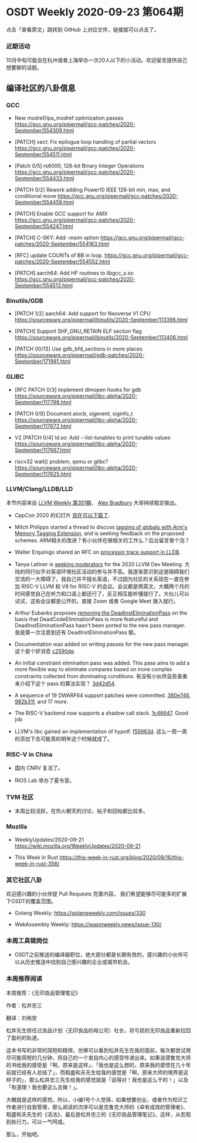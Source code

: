# OSDT Weekly 2020-09-23 第064期

点击「查看原文」跳转到 GitHub 上对应文件，链接就可以点击了。

### 近期活动

10月中旬可能会在杭州或者上海举办一次20人以下的小活动。欢迎留言提供自己想要聊的话题。

## 编译社区的八卦信息

### GCC

- New modref/ipa_modref optimization passes
  https://gcc.gnu.org/pipermail/gcc-patches/2020-September/554309.html

- [PATCH] vect: Fix epilogue loop handling of partial vectors
  https://gcc.gnu.org/pipermail/gcc-patches/2020-September/554511.html

- [Patch 0/5] rs6000, 128-bit Binary Integer Operations
  https://gcc.gnu.org/pipermail/gcc-patches/2020-September/554433.html

- [PATCH 0/2] Rework adding Power10 IEEE 128-bit min, max, and conditional move
  https://gcc.gnu.org/pipermail/gcc-patches/2020-September/554459.html

- [PATCH] Enable GCC support for AMX
  https://gcc.gnu.org/pipermail/gcc-patches/2020-September/554247.html

- [PATCH] C-SKY: Add -msim option
  https://gcc.gnu.org/pipermail/gcc-patches/2020-September/554163.html

- [RFC] update COUNTs of BB in loop.
  https://gcc.gnu.org/pipermail/gcc-patches/2020-September/554552.html

- [PATCH] aarch64: Add HF routines to libgcc_s.so
  https://gcc.gnu.org/pipermail/gcc-patches/2020-September/554513.html

### Binutils/GDB

- [PATCH 1/2] aarch64: Add support for Neoverse V1 CPU
  https://sourceware.org/pipermail/binutils/2020-September/113398.html

- [PATCH] Support SHF_GNU_RETAIN ELF section flag
  https://sourceware.org/pipermail/binutils/2020-September/113406.html

- [PATCH 00/13] Use gdb_bfd_sections in more places
  https://sourceware.org/pipermail/gdb-patches/2020-September/171981.html

### GLIBC

- [RFC PATCH 0/3] implement dlmopen hooks for gdb
  https://sourceware.org/pipermail/libc-alpha/2020-September/117798.html

- [PATCH 0/9] Document aiocb, sigevent, siginfo_t
  https://sourceware.org/pipermail/libc-alpha/2020-September/117672.html

- V2 [PATCH 0/4] ld.so: Add --list-tunables to print tunable values
  https://sourceware.org/pipermail/libc-alpha/2020-September/117667.html

- riscv32 wait() problem, qemu or glibc?
  https://sourceware.org/pipermail/libc-alpha/2020-September/117625.html

### LLVM/Clang/LLDB/LLD

本节内容来自 [LLVM Weekly 第351期](http://llvmweekly.org/issue/351)，
[Alex Bradbury](https://www.linkedin.com/in/alex-bradbury/) 大哥持续稳定输出。

* CppCon 2020 的幻灯片 [现在可以下载了](https://github.com/CppCon/CppCon2020).

* Mitch Philipps started a thread to discuss [tagging of globals with Arm's Memory Tagging Extension](http://lists.llvm.org/pipermail/llvm-dev/2020-September/145173.html), and is seeking feedback on the proposed schemes.
  ARM相关的改进？有小伙伴在做相关的工作么？后台留言冒个泡？

* Walter Erquinigo shared an RFC on [processor trace support in LLDB](http://lists.llvm.org/pipermail/lldb-dev/2020-September/016437.html).

* Tanya Lattner is [seeking moderators](http://lists.llvm.org/pipermail/llvm-dev/2020-September/145205.html) for the 2020 LLVM Dev Meeting.
  大陆的同行似乎对英语环境社区活动的参与并不高。我逐渐意识到这是阻碍我们交流的一大障碍了。我自己并不擅长英语，不过因为社区的关系现在一直在参加 RISC-V LLVM 和 V8 for RISC-V 的会议。会议都是用英文。大概两个月的时间感觉自己在听力和口语上都还行了，反正相互能听懂就行了。大伙儿可以试试，这些会议都是公开的，直接 Zoom 或者 Google Meet 拨入就行。

* Arthur Eubanks proposes [removing the DeadInstEliminationPass](http://lists.llvm.org/pipermail/llvm-dev/2020-September/145187.html) on the basis that DeadCodeEliminationPass is more featureful and DeadInstEliminationPass hasn't been ported to the new pass manager.
  我是第一次注意到还有 DeadInstEliminationPass 额。

* Documentation was added on writing passes for the new pass manager.
  这个是个好消息
  [c2590de](https://reviews.llvm.org/rGc2590de30df).

* An initial constraint elimination pass was added. This pass aims to add a more flexible way to eliminate compares based on more complex constraints collected from dominating conditions.
  有没有小伙伴自告奋勇来介绍下这个 pass 的算法实现？
  [3d42d54](https://reviews.llvm.org/rG3d42d549554).

* A sequence of 19 DWARF64 support patches were committed.
  [380e746](https://reviews.llvm.org/rG380e746bcca),
  [982b31f](https://reviews.llvm.org/rG982b31fad29), and 17 more.

* The RISC-V backend now supports a shadow call stack.
  [1c46647](https://reviews.llvm.org/rG1c466477ad4).
  Good job

* LLVM's libc gained an implementation of hypotf.
  [f55963d](https://reviews.llvm.org/rGf55963d501e).
  这么一周一周的添加下去可能真的明年这个时候就成了。

### RISC-V in China

- 国内 CNRV 复活了。

- RIOS Lab 举办了夏令营。

### TVM 社区

- 本周比较活跃，在热火朝天的讨论，帖子和回帖都比较多。

### Mozilla

- WeeklyUpdates/2020-09-21
  https://wiki.mozilla.org/WeeklyUpdates/2020-09-21

- This Week in Rust
  https://this-week-in-rust.org/blog/2020/09/16/this-week-in-rust-356/

### 其它社区八卦

欢迎感兴趣的小伙伴提 Pull Requests 完善内容。
我们希望能够尽可能多的扩展下OSDT的覆盖范围。

- Golang Weekly:
  https://golangweekly.com/issues/330

- WebAssembly Weekly:
  https://wasmweekly.news/issue-130/

### 本周工具链岗位

- OSDT之前推送的编译器职位，绝大部分都是长期有效的，感兴趣的小伙伴可以从历史推送中找到自己感兴趣的企业或城市机会。

### 本周推荐阅读

本周推荐：《无印良品管理笔记》

作者：松井忠三

翻译：刘格安

松井先生担任过良品计划（无印良品的母公司）社长，将亏损的无印良品重新拉回了盈利的轨道。

这本书写的非常的简短和精悍。仿佛可以看到松井先生在我的面前，每次都尝试用尽可能简短的几分钟，将自己的一个发自内心的感受传递出来。如果说德鲁克大师的书给我的感受是「啊，原来是这样」、「我也是这么想的，原来我的感悟在几十年前就已经有人总结了」，而稻盛和夫先生给我的感觉是「啊，原来大师的境界是这样子的」，那么松井忠三先生给我的感觉就是「说得对！我也是这么干的！」以及「有道理！我也要这么去做！」。

大概就是这样的感觉。所以，小编1号个人觉得，如果想要创业，或者作为知识工作者进行自我管理，那么阅读的次序可以是克鲁克大师的《卓有成效的管理者》、稻盛和夫先生的《活法》、最后是松井忠三的《无印良品管理笔记》。这样，从宏观到执行力，可以一气呵成。

那么，开始吧。
